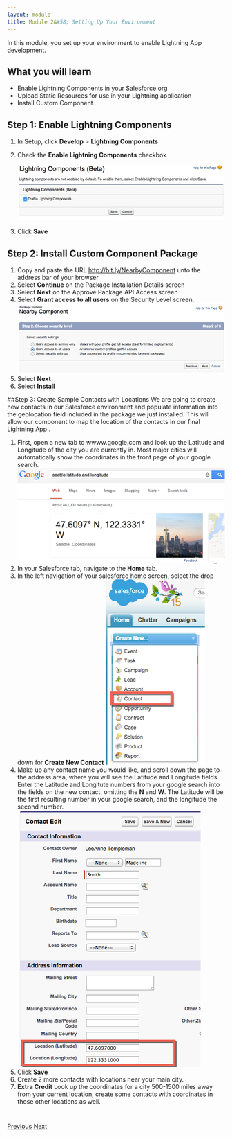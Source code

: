 ```yaml
---
layout: module
title: Module 2&#58; Setting Up Your Environment
---
```


In this module, you set up your environment to enable Lightning App development.

## What you will learn
- Enable Lightning Components in your Salesforce org
- Upload Static Resources for use in your Lightning application
- Install Custom Component



## Step 1: Enable Lightning Components

1. In Setup, click **Develop** > **Lightning Components**

1. Check the **Enable Lightning Components** checkbox

    ![](images/enable-lightning.jpg)

1. Click **Save**


## Step 2: Install Custom Component Package 

1. Copy and paste the URL http://bit.ly/NearbyComponent unto the address bar of your browser
1. Select **Continue** on the Package Installation Details screen
1. Select **Next** on the Approve Package API Access screen
1. Select **Grant access to all users** on the Security Level screen. 
![](images/package1.jpg)
1. Select **Next**
1. Select **Install** 

##Step 3: Create Sample Contacts with Locations
We are going to create new contacts in our Salesforce environment and populate information into the geolocation field included in the package we just installed. This will allow our component to map the location of the contacts in our final Lightning App . 

1. First, open a new tab to wwww.google.com and look up the Latitude and Longitude of the city you are currently in. Most major cities will automatically show the coordinates in the front page of your google search. 
![](images/latlong.png)
2. In your Salesforce tab, navigate to the **Home** tab. 
3. In the left navigation of your salesforce home screen, select the drop down for **Create New Contact**
![](images/newcontact.png)
4. Make up any contact name you would like, and scroll down the page to the address area, where you will see the Latitude and Longitude fields. Enter the Latitude and Longitute numbers from your google search into the fields on the new contact, omitting the **N** and **W**. The Latitude will be the first resulting number in your google search, and the longitude the second number. ![](images/llfields.png)
5. Click **Save**
6. Create 2 more contacts with locations near your main city. 
7. **Extra Credit** Look up the coordinates for a city 500-1500 miles away from your current location, create some contacts with coordinates in those other locations as well. 







<div class="row" style="margin-top:40px;">
<div class="col-sm-12">
<a href="create-developer-edition.html" class="btn btn-default"><i class="glyphicon glyphicon-chevron-left"></i> Previous</a>
<a href="create-apex-controller.html" class="btn btn-default pull-right">Next <i class="glyphicon glyphicon-chevron-right"></i></a>
</div>
</div>
